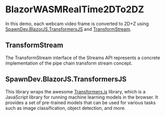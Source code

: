 # BlazorWASMRealTime2DTo2DZ
In this demo, each webcam video frame is converted to 2D+Z using 
[SpawnDev.BlazorJS.TransformersJS](https://github.com/LostBeard/SpawnDev.BlazorJS.TransformersJS) and 
[TransformStream](https://developer.mozilla.org/en-US/docs/Web/API/TransformStream).

## TransformStream
The TransformStream interface of the Streams API represents a concrete implementation of the pipe chain transform stream concept.

## SpawnDev.BlazorJS.TransformersJS
This library wraps the awesome [Transformers.js](https://github.com/huggingface/transformers.js/) library, 
which is a JavaScript library for running machine learning models in the browser. It provides a set of pre-trained 
models that can be used for various tasks such as image classification, object detection, and more.

